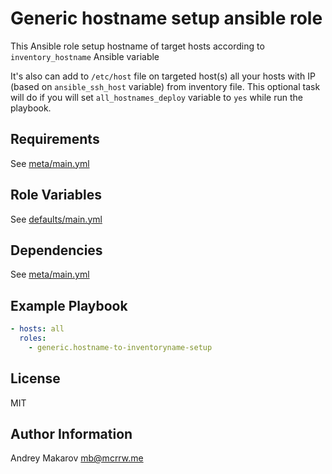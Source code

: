 Generic hostname setup ansible role
==============================

This Ansible role setup hostname of target hosts according to `inventory_hostname` Ansible variable

It's also can add to `/etc/host` file on targeted host(s) all your hosts with IP (based on `ansible_ssh_host` variable) from inventory file. This optional task will do if you will set `all_hostnames_deploy` variable to `yes` while run the playbook.

Requirements
------------

See [meta/main.yml](meta/main.yml)

Role Variables
--------------

See [defaults/main.yml](defaults/main.yml)

Dependencies
------------

See [meta/main.yml](meta/main.yml)

Example Playbook
----------------

```yml
- hosts: all
  roles:
    - generic.hostname-to-inventoryname-setup
```

License
-------

MIT

Author Information
------------------

Andrey Makarov <mb@mcrrw.me>
